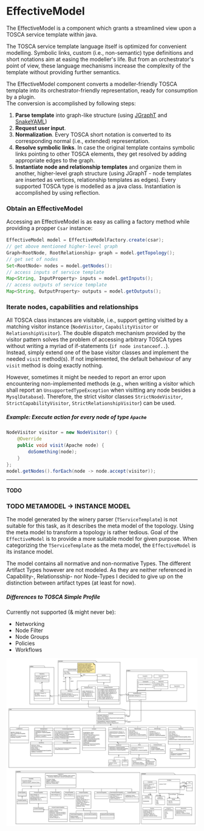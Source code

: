 # EffectiveModel

The EffectiveModel is a component which grants a streamlined view upon a TOSCA service template within java.

The TOSCA service template language itself is optimized for convenient modelling.
Symbolic links, custom (i.e., non-semantic) type definitions and short notations aim at easing the modeller's life.
But from an orchestrator's point of view, these language mechanisms increase the complexity of the template without providing further semantics.  

The EffectiveModel component converts a modeller-friendly TOSCA template into its orchestrator-friendly representation, ready for consumption by a plugin.  
The conversion is accomplished by following steps:

1. **Parse template** into graph-like structure (using [JGraphT](http://jgrapht.org/) and [SnakeYAML](https://bitbucket.org/asomov/snakeyaml))
2. **Request user input**.
3. **Normalization**. 
   Every TOSCA short notation is converted to its corresponding normal (i.e., extended) representation.
4. **Resolve symbolic links**. In case the original template contains symbolic links pointing to other TOSCA elements, they get resolved by adding appropriate edges to the graph.
5. **Instantiate node and relationship templates** and organize them in another, higher-level graph structure (using JGraphT - node templates are inserted as vertices, relationship templates as edges). Every supported TOSCA type is modelled as a java class. Instantiation is accomplished by using reflection.

### Obtain an EffectiveModel
Accessing an EffectiveModel is as easy as calling a factory method while providing a propper `Csar` instance:
```java
EffectiveModel model = EffectiveModelFactory.create(csar);
// get above mentioned higher-level graph
Graph<RootNode, RootRelationship> graph = model.getTopology();
// get set of nodes
Set<RootNode> nodes = model.getNodes():
// access inputs of service template
Map<String, InputProperty> inputs = model.getInputs();
// access outputs of service template
Map<String, OutputProperty> outputs = model.getOutputs();
```

### Iterate nodes, capabilities and relationships
All TOSCA class instances are visitable, i.e., support getting visitted by a matching visitor instance (`NodeVisitor`, `CapabilityVisitor` or `RelationshipVisitor`).
The double dispatch mechanism provided by the visitor pattern solves the problem of accessing arbitrary TOSCA types without writing a myriad of if-statements (`if node instanceof..`).   
Instead, simply extend one of the base visitor classes and implement the needed `visit` method(s).
If not implemented, the default behaviour of any `visit` method is doing exactly nothing.  

However, sometimes it might be needed to report an error upon encountering non-implemented methods (e.g., when writing a  visitor which shall report an `UnsupportedTypeException` when visitting any node besides a `MysqlDatabase`). Therefore, the strict visitor classes `StrictNodeVisitor`, `StrictCapabilityVisitor`, `StrictRelationshipVisitor`) can be used.

##### Example: Execute action for every node of type `Apache`
```java
NodeVisitor visitor = new NodeVisitor() {
    @Override
    public void visit(Apache node) {
        doSomething(node);
    }
};
model.getNodes().forEach(node -> node.accept(visitor));
```
---
#### TODO 
### TODO METAMODEL -> INSTANCE MODEL

The model generated by the winery parser (`TServiceTemplate`) is not suitable for this task, as it describes the meta model of the topology. Using the meta model to transform a topology is rather tedious. Goal of the `EffectiveModel` is to provide a more suitable model for given purpose. When categorizing the `TServiceTemplate` as the meta model, the `EffectiveModel` is its instance model.

The model contains all normative and non-normative Types. The different Artifact Types however are not modeled. As they are neither referenced in Capability-, Relationsship- nor Node-Types I decided to give up on the distinction between artifact types (at least for now).

##### Differences to TOSCA Simple Profile
Currently not supported (& might never be):
- Networking
- Node Filter
- Node Groups
- Policies
- Workflows


![model](effective-model.png)

